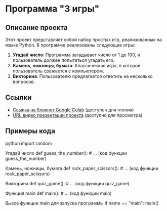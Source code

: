 # Программа "3 игры"

## Описание проекта
Этот проект представляет собой набор простых игр, реализованных на языке Python. В программе реализованы следующие игры:

1. **Угадай число**: Программа загадывает число от 1 до 100, и пользователь должен попытаться угадать его.
2. **Камень, ножницы, бумага**: Классическая игра, в которой пользователь сражается с компьютером.
3. **Викторина**: Пользователю предлагается ответить на несколько вопросов.

## Ссылки

- [Ссылка на блокнот Google Colab](ссылка) (доступен для чтения)
- [URL видео презентации проекта](ссылка) (доступно для просмотра)

## Примеры кода

python
import random

Угадай число
def guess_the_number():
    # ... (код функции guess_the_number)

Камень, ножницы, бумага
def rock_paper_scissors():
    # ... (код функции rock_paper_scissors)

Викторина
def quiz_game():
    # ... (код функции quiz_game)

Функция main
def main():
    # ... (код функции main)

Вызов функции main для запуска программы
if name == "main":
    main()
